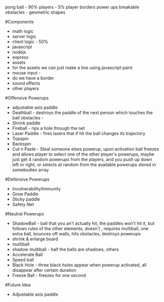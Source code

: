 pong ball - 90%
players - 5% player
borders
power ups
breakable obstacles - geometric shapes

#Components
- math logic
- server logic
- client logic - 50%
- javascript
- nodejs
- express
- assets
- for the assets we can just make a line using javascript paint
- mouse input -
- do we have a border
- sound effects
- other players

#Offensive Powerups
- adjustable axis paddle
- Deathball - destroys the paddle of the next person which touches the ball
obstacles -
- Shrink paddle
- Fireball - rips a hole through the net
- Laser Paddle - fires lasers that if hit the ball changes its trajectory
- Topspin
- Backspin
- Cut n Paste - Steal someone elses powerup, upon activation ball freezes and allows player to select one of the other player's powerups, maybe just get 4 random powerups from the players, and you push up down left or right, or selects at random from the available powerups stored in somebodies array

#Defensive Powerups
- Invulnerability/Immunity
- Grow Paddle
- Sticky paddle
- Safety Net

#Neutral Powerups
- ShadowBall - ball that you an't actually hit, the paddles won't hit it, but follows rules of the other elements, doesn't , requires multiball, one extra ball, bounces off walls, hits obstacles, destroys powerups
- shrink & enlarge board
- multiball
- shadow multiball - half the balls are shadows, others
- Accelerate Ball
- Speed ball
- Black Hole - three black holes appear when powerup activated, all disappear after certain duration
- Freeze Ball - freezes for one second

#Future Idea
- Adjustable axis paddle
